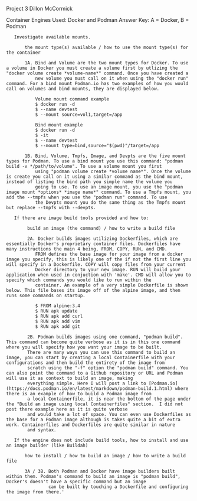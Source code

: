 Project 3 Dillon McCormick

Container Engines Used: Docker and Podman 
       Answer Key: A = Docker, B = Podman

       Investigate available mounts.
           
           the mount type(s) available / how to use the mount type(s) for the container
           
           1A. Bind and Volume are the two mount types for Docker. To use a volume in Docker you must create a volume first by utlizing the "docker volume create *volume-name*" command. Once you have created a 
               new volume you must call on it when using the "docker run" command. For a bind mount Podman.io has two examples of how you would call on volumes and bind mounts, they are displayed below. 
               
               Volume mount command example
               $ docker run -d
               $ --name devtest
               $ --mount source=vol1,target=/app
               
               Bind mount example
               $ docker run -d
               $ -it
               $ --name devtest
               $ --mount type=bind,source="$(pwd)"/target=/app
        
           1B. Bind, Volume, Tmpfs, Image, and Devpts are the five mount types for Podman. To use a bind mount you use this command: "podman build -v */path/to/volume". To use a volume mount you first
               using "podman volume create *volume name*". Once the volume is create you call on it using a similar command as the bind mount, instead of listing the bind path you simple name the volume you
               going to use. To use an image mount, you use the "podman image mount *options* *image name*" command. To use a Tmpfs mount, you add the --tmpfs when you use the "podman run" command. To use
               the Devpts mount you do the same thing as the Tmpfs mount but replace --tmpfs with --devpts.
     
       If there are image build tools provided and how to:
            
            build an image (the command) / how to write a build file
                
            2A. Docker builds images utilizing Dockerfiles, which are essentially Docker's proprietary container files. Dockerfiles have many instructions the main 4 being, FROM, COPY, RUN, and CMD. 
               FROM defines the base image for your image from a docker image you specify, this is likely one of the if not the first line you will specify in a Dockerfile. COPY will copy files from your current 
               Docker directory to your new image. RUN will build your application when used in conjuction with 'make'. CMD will allow you to specify which commands you would like to run within the 
               container. An example of a very simple Dockerfile is shown below. This file bases its image off of the alpine image, and then runs some commands on startup.

               $ FROM alpine:3.4
               $ RUN apk update
               $ RUN apk add curl
               $ RUN apk add vim
               $ RUN apk add git
                
            2B. Podman builds images using one command, "podman build". This command can become quite verbose as it is in this one command where you will specify how you want your image to be built.
            There are many ways you can use this command to build an image, you can start by creating a local Containerfile with your configurations and then build the entirety of the image from 
            scratch using the "-f" option the "podman build" command. You can also point the command to a Github repository or URL and Podman will use it as context to build an image, making 
            everything simple. Here I will post a link to [Podman.io](https://docs.podman.io/en/latest/markdown/podman-build.1.html) where there is an example of how to build a Podman image from
            a local Containerfile, it is near the bottom of the page under the "Build an image using local Containerfiles" section.  I did not post there example here as it is quite verbose 
            and would take a lot of space. You can even use Dockerfiles as the base for a Podman image although is takes quite a bit of extra work. Containerfiles and Dockerfiles are quite similar in nature
            and syntax.
           
       If the engine does not include build tools, how to install and use an image builder (like Buildah)
           
           how to install / how to build an image / how to write a build file
                
           3A / 3B. Both Podman and Docker have image builders built within them. Podman's command to build an image is "podman build", Docker's doesn't have a specific command but an image 
                    can be built by touching a Dockerfile and configuring the image from there.'
                    